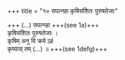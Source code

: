 +++
title = "१० सपत्नहा कृषिसंशितः पुरुषतेजाः"

+++
(…) सपत्नहा +++(see 1a)+++  
कृषिसंशितः पुरुषतेजाः ।  
कृषिम् अनु वि क्रमे ऽहं  
कृष्यास् तम् (…) ॥ +++(see 1defg)+++